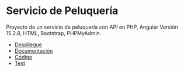 # Servicio de Peluquería

Proyecto de un servicio de peluquería con API en PHP, Angular Versión 15.2.8, HTML, Bootstrap, PHPMyAdmin.

- <a href="https://github.com/Jorgeev27/Servicio-Peluqueria/tree/main/deployment">Despliegue</a>
- <a href="https://github.com/Jorgeev27/Servicio-Peluqueria/tree/main/doc">Documentación</a>
- <a href="https://github.com/Jorgeev27/Servicio-Peluqueria/tree/main/source">Código</a>
- <a href="https://github.com/Jorgeev27/Servicio-Peluqueria/tree/main/test">Test</a>
